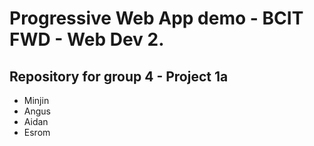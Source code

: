 # Progressive Web App demo - BCIT FWD - Web Dev 2. 

## Repository for group 4 - Project 1a

<ul> 
  <li>Minjin</li>
  <li>Angus</li>
  <li>Aidan</li>
  <li>Esrom</li>
</ul>




